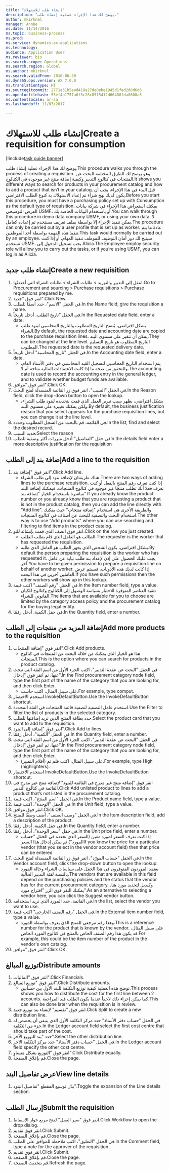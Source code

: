 ```yaml
--- 
title: "إنشاء طلب للاستهلاك"
description: "يوضح لك هذا الإجراء عملية إنشاء طلب."
author: mkirknel
manager: AnnBe
ms.date: 11/14/2016
ms.topic: business-process
ms.prod: 
ms.service: dynamics-ax-applications
ms.technology: 
audience: Application User
ms.reviewer: bis
ms.search.scope: Operations
ms.search.region: Global
ms.author: mkirknel
ms.search.validFrom: 2016-06-30
ms.dyn365.ops.version: AX 7.0.0
ms.translationtype: HT
ms.sourcegitcommit: 2771a31b5a4d418a27de0ebe1945d1fed2d8d6d6
ms.openlocfilehash: 55ef4b1757a6f3c28c8575412d66488fda8608a5
ms.contentlocale: ar-sa
ms.lasthandoff: 11/03/2017

---
```

# <a name="create-a-requisition-for-consumption"></a><span data-ttu-id="50d8f-103">إنشاء طلب للاستهلاك</span><span class="sxs-lookup"><span data-stu-id="50d8f-103">Create a requisition for consumption</span></span>

[!include[task guide banner](../../includes/task-guide-banner.md)]

<span data-ttu-id="50d8f-104">يوضح لك هذا الإجراء عملية إنشاء طلب.</span><span class="sxs-lookup"><span data-stu-id="50d8f-104">This procedure walks you through the process of creating a requisition.</span></span> <span data-ttu-id="50d8f-105">وهو يوضح لك الطرق المختلفة للبحث عن المنتجات في كتالوج التدبير وكيفية إضافة منتج غير موجودة في الكتالوج.</span><span class="sxs-lookup"><span data-stu-id="50d8f-105">It shows you different ways to search for products in your procurement catalog and how to add a product that isn’t in your catalog.</span></span> <span data-ttu-id="50d8f-106">قبل البدء في هذا الإجراء، يجب أن يكون لديك نهج شراء تم إعداد الاستهلاك به كنوع الطلب الافتراضي.</span><span class="sxs-lookup"><span data-stu-id="50d8f-106">Before you start this procedure, you must have a purchasing policy set up with Consumption as the default type of requisition.</span></span> <span data-ttu-id="50d8f-107">يمكنك استعراض هذا الإجراء في شركة بيانات العرض التوضيحي USMF، أو باستخدام البيانات الخاصة بك.</span><span class="sxs-lookup"><span data-stu-id="50d8f-107">You can walk through this procedure in demo data company USMF, or using your own data.</span></span> <span data-ttu-id="50d8f-108">لا يمكن تنفيذ الإجراء إلا بواسطة بملف تعريف مستخدم تم إعداده كعامل.</span><span class="sxs-lookup"><span data-stu-id="50d8f-108">The procedure can only be carried out by a user profile that is set up as worker.</span></span>  <span data-ttu-id="50d8f-109">عادة ما يتم تنفيذ هذه المهمة بواسطة أحد الموظفين.</span><span class="sxs-lookup"><span data-stu-id="50d8f-109">This task would normally be carried out by an employee.</span></span> <span data-ttu-id="50d8f-110">سيتيح لك دور أمان التوظيف للموظف تنفيذ المهام، أو إذا كنت تستخدم USMF، يجب تسجيل الدخول إلى Alicia.</span><span class="sxs-lookup"><span data-stu-id="50d8f-110">The Employee employ security role will allow you to carry out the tasks, or if you’re using USMF, you can log in as Alicia.</span></span>


## <a name="create-a-new-requisition"></a><span data-ttu-id="50d8f-111">إنشاء طلب جديد</span><span class="sxs-lookup"><span data-stu-id="50d8f-111">Create a new requisition</span></span>
1. <span data-ttu-id="50d8f-112">انتقل إلى التدبير والتوريد > طلبات الشراء > طلبات الشراء التي أعددتُها.</span><span class="sxs-lookup"><span data-stu-id="50d8f-112">Go to Procurement and sourcing > Purchase requisitions > Purchase requisitions prepared by me.</span></span>
2. <span data-ttu-id="50d8f-113">انقر فوق "جديد".</span><span class="sxs-lookup"><span data-stu-id="50d8f-113">Click New.</span></span>
3. <span data-ttu-id="50d8f-114">في الحقل "الاسم"، حدد اسمًا للطلب.</span><span class="sxs-lookup"><span data-stu-id="50d8f-114">In the Name field, give the requisition a name.</span></span>
4. <span data-ttu-id="50d8f-115">في الحقل "تاريخ الطلب، أدخل تاريخاً.</span><span class="sxs-lookup"><span data-stu-id="50d8f-115">In the Requested date field, enter a date.</span></span>
    * <span data-ttu-id="50d8f-116">بشكل افتراضي، يُنسخ التاريخ المطلوب والتاريخ المحاسبي لبنود طلب الشراء.</span><span class="sxs-lookup"><span data-stu-id="50d8f-116">By default, the requested date and accounting date are copied to the purchase requisition lines.</span></span> <span data-ttu-id="50d8f-117">يمكن أن تتغير على مستوى البند.</span><span class="sxs-lookup"><span data-stu-id="50d8f-117">They can be changed at the line level.</span></span> <span data-ttu-id="50d8f-118">التاريخ المطلوب هو تاريخ التسليم المطلوب.</span><span class="sxs-lookup"><span data-stu-id="50d8f-118">The requested date is the requested delivery date.</span></span>  
5. <span data-ttu-id="50d8f-119">في الحقل "تاريخ المحاسبة" أدخل تاريخاً.</span><span class="sxs-lookup"><span data-stu-id="50d8f-119">In the Accounting date field, enter a date.</span></span>
    * <span data-ttu-id="50d8f-120">يتم استخدام التاريخ المحاسبي لتسجيل القيد المحاسبي في دفتر الأستاذ العام، وللتحقق من صحة ما إذا كانت
الاعتمادات المالية متاحة أم لا.</span><span class="sxs-lookup"><span data-stu-id="50d8f-120">The accounting date is used to record the accounting entry in the general ledger, and to validate whether budget funds are available.</span></span>  
6. <span data-ttu-id="50d8f-121">انقر فوق "موافق".</span><span class="sxs-lookup"><span data-stu-id="50d8f-121">Click OK.</span></span>
7. <span data-ttu-id="50d8f-122">في الحقل "السبب"، انقر فوق زر القائمة المنسدلة لفتح البحث.</span><span class="sxs-lookup"><span data-stu-id="50d8f-122">In the Reason field, click the drop-down button to open the lookup.</span></span>
    * <span data-ttu-id="50d8f-123">بشكل افتراضي، يظهر سبب تبرير العمل الذي قمت بتحديده لبنود طلب الشراء، ولكن يمكنك تغييره على مستوى البند.</span><span class="sxs-lookup"><span data-stu-id="50d8f-123">By default, the business justification reason that you select appears for the purchase requisition lines, but you can change it at the line level.</span></span>    
8. <span data-ttu-id="50d8f-124">في القائمة، قم بالبحث عن السجل المطلوب وحدده.</span><span class="sxs-lookup"><span data-stu-id="50d8f-124">In the list, find and select the desired record.</span></span>
9. <span data-ttu-id="50d8f-125">تحديد السبب</span><span class="sxs-lookup"><span data-stu-id="50d8f-125">Select the reason</span></span>
10. <span data-ttu-id="50d8f-126">في حقل "التفاصيل" أدخل مبررات أكثر وصفية للطلب</span><span class="sxs-lookup"><span data-stu-id="50d8f-126">In the details field enter a more descriptive justification for the requisition</span></span>

## <a name="add-a-line-to-the-requisition"></a><span data-ttu-id="50d8f-127">إضافة بند إلى الطلب</span><span class="sxs-lookup"><span data-stu-id="50d8f-127">Add a line to the requisition</span></span>
1. <span data-ttu-id="50d8f-128">انقر فوق "إضافة بند".</span><span class="sxs-lookup"><span data-stu-id="50d8f-128">Click Add line.</span></span>
    * <span data-ttu-id="50d8f-129">هناك طريقتان لإضافة بنود إلى طلب الشراء.</span><span class="sxs-lookup"><span data-stu-id="50d8f-129">There are two ways of adding lines to the purchase requisition.</span></span> <span data-ttu-id="50d8f-130">إذا كنت تعرف رقم المنتج بالفعل أو كنت تعرف فعلا أنك تطلب منتجًا غير موجود في كتالوج المنتجات، فيمكنك إضافة البند مباشرة باستخدام الخيار "إضافة بند".</span><span class="sxs-lookup"><span data-stu-id="50d8f-130">If you already know the product number or you already  know that you are requesting a product that is not in the product catalog, then you can add the line directly with "Add line".</span></span> <span data-ttu-id="50d8f-131">والطريقة الأخرى هي استخدام "إضافة منتجات" حيث يمكنك استخدام البحث والتصفية للبحث عن أصناف في كتالوج المنتجات.</span><span class="sxs-lookup"><span data-stu-id="50d8f-131">The other way is to use "Add products" where you can use searching and filtering to find items in the product catalog.</span></span>    
2. <span data-ttu-id="50d8f-132">انقر فوق الصف الذي قمت بإنشائه للتو.</span><span class="sxs-lookup"><span data-stu-id="50d8f-132">Click on the row you just created.</span></span>
    * <span data-ttu-id="50d8f-133">الطالب هو العامل الذي قام بطلب الطلب.</span><span class="sxs-lookup"><span data-stu-id="50d8f-133">The requester is the worker that has requested the requisition.</span></span>   
    * <span data-ttu-id="50d8f-134">بشكل افتراضي، يكون الشخص الذي يجهز الطلب هو العامل الذي طلبه.</span><span class="sxs-lookup"><span data-stu-id="50d8f-134">By default the person preparing the requisition is the worker who has requested it.</span></span> <span data-ttu-id="50d8f-135">يجب عليك الحصول على إذن لإعداد بند طلب نيابة عن عامل آخر.</span><span class="sxs-lookup"><span data-stu-id="50d8f-135">You have to be given permission to prepare a requisition line on behalf of another worker.</span></span> <span data-ttu-id="50d8f-136">إذا كانت لديك هذه الأذونات، فسيتم عرض العاملين آخرين في هذا البحث.</span><span class="sxs-lookup"><span data-stu-id="50d8f-136">If you have such permissions then the other workers will show up in this lookup.</span></span>  
3. <span data-ttu-id="50d8f-137">في الحقل "رقم الصنف" اكتب قيمة.</span><span class="sxs-lookup"><span data-stu-id="50d8f-137">In the Item number field, type a value.</span></span>
    * <span data-ttu-id="50d8f-138">تتقيد العناصر المتوفرة للاختيار بسياسة الوصول إلى الكتالوج وكتالوج للكيان القانوني للشراء.</span><span class="sxs-lookup"><span data-stu-id="50d8f-138">The items that are available for you to choose are limited by the category access policy and the procurement catalog for the buying legal entity.</span></span>   
4. <span data-ttu-id="50d8f-139">في حقل الكمية، أدخل رقمًا.</span><span class="sxs-lookup"><span data-stu-id="50d8f-139">In the Quantity field, enter a number.</span></span>

## <a name="add-more-products-to-the-requisition"></a><span data-ttu-id="50d8f-140">إضافة المزيد من منتجات إلى الطلب</span><span class="sxs-lookup"><span data-stu-id="50d8f-140">Add more products to the requisition</span></span>
1. <span data-ttu-id="50d8f-141">انقر فوق "إضافة المنتجات".</span><span class="sxs-lookup"><span data-stu-id="50d8f-141">Click Add products.</span></span>
    * <span data-ttu-id="50d8f-142">هذا هو الخيار الذي يمكنك من خلاله البحث عن المنتجات في كتالوج المنتجات.</span><span class="sxs-lookup"><span data-stu-id="50d8f-142">This is the option where you can search for products in the product catalog.</span></span>    
2. <span data-ttu-id="50d8f-143">في الحقل "البحث عن عقدة التدبير"، اكتب الجزء الأول من اسم الفئة التي تبحث عنها، ثم انقر فوق "إدخال".</span><span class="sxs-lookup"><span data-stu-id="50d8f-143">In the Find procurement category node field, type the first part of the name of the category that you are looking for, and then click Enter.</span></span>
    * <span data-ttu-id="50d8f-144">على سبيل المثال، اكتب حاسب.</span><span class="sxs-lookup"><span data-stu-id="50d8f-144">For example, type comput.</span></span>  
3. <span data-ttu-id="50d8f-145">استخدم الاختصار InvokeDefaultButton.</span><span class="sxs-lookup"><span data-stu-id="50d8f-145">Use the InvokeDefaultButton shortcut.</span></span>
4. <span data-ttu-id="50d8f-146">استخدم عامل التصفية لتصفية قائمة المنتجات في الفئة المحددة.</span><span class="sxs-lookup"><span data-stu-id="50d8f-146">Use the Filter to filter the list of products in the selected category.</span></span>
5. <span data-ttu-id="50d8f-147">حدد بطاقة المنتج الذين تريد إضافتها للطلب.</span><span class="sxs-lookup"><span data-stu-id="50d8f-147">Select the product card that you want to add to the requisition.</span></span>
6. <span data-ttu-id="50d8f-148">انقر فوق "إضافة إلى البنود".</span><span class="sxs-lookup"><span data-stu-id="50d8f-148">Click Add to lines.</span></span>
7. <span data-ttu-id="50d8f-149">في الحقل "الكمية"، أدخل رقمًا.</span><span class="sxs-lookup"><span data-stu-id="50d8f-149">In the Quantity field, enter a number.</span></span>
8. <span data-ttu-id="50d8f-150">في الحقل "البحث عن عقدة التدبير"، اكتب الجزء الأول من اسم الفئة التي تبحث عنها، ثم انقر فوق "إدخال".</span><span class="sxs-lookup"><span data-stu-id="50d8f-150">In the Find procurement category node field, type the first part of the name of the category that you are looking for, and then click Enter.</span></span>
    * <span data-ttu-id="50d8f-151">على سبيل المثال، اكتب قلم تم (أقلام التمييز).</span><span class="sxs-lookup"><span data-stu-id="50d8f-151">For example, type High (highlighters).</span></span>  
9. <span data-ttu-id="50d8f-152">استخدم الاختصار InvokeDefaultButton.</span><span class="sxs-lookup"><span data-stu-id="50d8f-152">Use the InvokeDefaultButton shortcut.</span></span>
10. <span data-ttu-id="50d8f-153">انقر فوق "إضافة منتج غير مدرج في القائمة للبنود" لإضافة منتج غير مدرج في القائمة في كتالوج التدبير.</span><span class="sxs-lookup"><span data-stu-id="50d8f-153">Click Add unlisted product to lines to add a product that’s not listed in the procurement catalog.</span></span>
11. <span data-ttu-id="50d8f-154">في الحقل "اسم المنتج"، اكتب قيمة.</span><span class="sxs-lookup"><span data-stu-id="50d8f-154">In the Product name field, type a value.</span></span>
12. <span data-ttu-id="50d8f-155">في الحقل "الوحدة"، اكتب قيمة.</span><span class="sxs-lookup"><span data-stu-id="50d8f-155">In the Unit field, type a value.</span></span>
13. <span data-ttu-id="50d8f-156">انقر فوق موافق.</span><span class="sxs-lookup"><span data-stu-id="50d8f-156">Click OK.</span></span>
14. <span data-ttu-id="50d8f-157">في الحقل "وصف الصنف"، أضف وصفًا للمنتج.</span><span class="sxs-lookup"><span data-stu-id="50d8f-157">In the Item description field, add a description of the product.</span></span>
15. <span data-ttu-id="50d8f-158">في حقل الكمية، أدخل رقمًا.</span><span class="sxs-lookup"><span data-stu-id="50d8f-158">In the Quantity field, enter a number.</span></span>
16. <span data-ttu-id="50d8f-159">في حقل "سعر الوحدة"، أدخل رقمًا.</span><span class="sxs-lookup"><span data-stu-id="50d8f-159">In the Unit price field, enter a number.</span></span>
    * <span data-ttu-id="50d8f-160">إذا كنت تعرف السعر لمورد معين (السعر الذي تحدده في الحقل "حساب المورد") ثم يمكن إدخال هذا السعر</span><span class="sxs-lookup"><span data-stu-id="50d8f-160">If you know the price for a particular vendor (that you select in the vendor account field) then that price can be entered</span></span>   
17. <span data-ttu-id="50d8f-161">في الحقل "حساب المورّد‬"، انقر فوق زر القائمة المنسدلة لفتح البحث.</span><span class="sxs-lookup"><span data-stu-id="50d8f-161">In the Vendor account field, click the drop-down button to open the lookup.</span></span>
    * <span data-ttu-id="50d8f-162">يعتمد الموردون المتوفرون في هذا الحقل على سياسات الشراء وحالة المورد بالنسبة لفئة التدبير الحالية.</span><span class="sxs-lookup"><span data-stu-id="50d8f-162">The vendors that are available in this field depend on the purchasing policies and the status that the vendor has for the current procurement category.</span></span> <span data-ttu-id="50d8f-163">وكبديل لتحديد مورد هنا، يمكنك النقر فوق الزر "اقتراح مورد".</span><span class="sxs-lookup"><span data-stu-id="50d8f-163">As an alternative to selecting a vendor here, you can click the Suggest vendor button.</span></span>    
18. <span data-ttu-id="50d8f-164">في القائمة، حدد المورد الذي تريد استخدامه.</span><span class="sxs-lookup"><span data-stu-id="50d8f-164">In the list, select the vendor you want to use.</span></span>
19. <span data-ttu-id="50d8f-165">في الحقل "رقم الصنف الخارجي" اكتب قيمة.</span><span class="sxs-lookup"><span data-stu-id="50d8f-165">In the External item number field, type a value.</span></span>
    * <span data-ttu-id="50d8f-166">وهذا رقم مرجعي للمنتج الذي يعرف بواسطة المورد.</span><span class="sxs-lookup"><span data-stu-id="50d8f-166">This is a reference number for the product that is known by the vendor.</span></span> <span data-ttu-id="50d8f-167">على سبيل المثال، قد يكون هذا رقم الصنف الخاص بالمنتج في كتالوج المورد الخاص.</span><span class="sxs-lookup"><span data-stu-id="50d8f-167">For example, this could be the item number of the product in the vendor's own catalog.</span></span>  
20. <span data-ttu-id="50d8f-168">انقر فوق "موافق".</span><span class="sxs-lookup"><span data-stu-id="50d8f-168">Click OK.</span></span>

## <a name="distribute-amounts"></a><span data-ttu-id="50d8f-169">توزيع المبالغ</span><span class="sxs-lookup"><span data-stu-id="50d8f-169">Distribute amounts</span></span>
1. <span data-ttu-id="50d8f-170">انقر فوق "الماليات‬".</span><span class="sxs-lookup"><span data-stu-id="50d8f-170">Click Financials.</span></span>
2. <span data-ttu-id="50d8f-171">انقر فوق "توزيع المبالغ".</span><span class="sxs-lookup"><span data-stu-id="50d8f-171">Click Distribute amounts.</span></span>
    * <span data-ttu-id="50d8f-172">توضح هذه العملية كيفية توزيع التكلفة للبند الأول بين حسابين.</span><span class="sxs-lookup"><span data-stu-id="50d8f-172">This process shows you how to distribute the cost for the first line between 2 accounts.</span></span> <span data-ttu-id="50d8f-173">كما يمكن إجراء ذلك لاحقاً عندما يكون الطلب قيد المراجعة.</span><span class="sxs-lookup"><span data-stu-id="50d8f-173">This can also be done later when the requisition is in review.</span></span>  
3. <span data-ttu-id="50d8f-174">انقر فوق "تقسيم" لإنشاء بند توزيع جديد.</span><span class="sxs-lookup"><span data-stu-id="50d8f-174">Click Split to create a new distribution line.</span></span>
4. <span data-ttu-id="50d8f-175">في الحقل "حساب دفتر الأستاذ" حدد مركز التكلفة الأول الذي ينبغي أن يخصص له جزء من التكلفة.</span><span class="sxs-lookup"><span data-stu-id="50d8f-175">In the Ledger account field select the first cost centre that should take part of the cost.</span></span>
5. <span data-ttu-id="50d8f-176">حدد "بند التوزيع الآخر".</span><span class="sxs-lookup"><span data-stu-id="50d8f-176">Select the other distribution line.</span></span>
6. <span data-ttu-id="50d8f-177">في الحقل "حساب دفتر الأستاذ" حدد مركز التكلفة الآخر.</span><span class="sxs-lookup"><span data-stu-id="50d8f-177">In the Ledger account field specify the other cost centre.</span></span>
7. <span data-ttu-id="50d8f-178">انقر فوق "التوزيع بشكل متساوٍ".</span><span class="sxs-lookup"><span data-stu-id="50d8f-178">Click Distribute equally.</span></span>
8. <span data-ttu-id="50d8f-179">قم بإغلاق الصفحة.</span><span class="sxs-lookup"><span data-stu-id="50d8f-179">Close the page.</span></span>

## <a name="view-line-details"></a><span data-ttu-id="50d8f-180">عرض تفاصيل البند</span><span class="sxs-lookup"><span data-stu-id="50d8f-180">View line details</span></span>
1. <span data-ttu-id="50d8f-181">بدّل توسيع المقطع "تفاصيل البنود‬‬".</span><span class="sxs-lookup"><span data-stu-id="50d8f-181">Toggle the expansion of the Line details section.</span></span>

## <a name="submit-the-requisition"></a><span data-ttu-id="50d8f-182">إرسال الطلب</span><span class="sxs-lookup"><span data-stu-id="50d8f-182">Submit the requisition</span></span>
1. <span data-ttu-id="50d8f-183">انقر فوق "سير العمل" لفتح مربع حوار الإسقاط‬.</span><span class="sxs-lookup"><span data-stu-id="50d8f-183">Click Workflow to open the drop dialog.</span></span>
2. <span data-ttu-id="50d8f-184">انقر فوق تقديم.</span><span class="sxs-lookup"><span data-stu-id="50d8f-184">Click Submit.</span></span>
3. <span data-ttu-id="50d8f-185">قم بإغلاق الصفحة.</span><span class="sxs-lookup"><span data-stu-id="50d8f-185">Close the page.</span></span>
4. <span data-ttu-id="50d8f-186">في الحقل "التعليق"، اكتب ملاحظة للموافق على الطلب.</span><span class="sxs-lookup"><span data-stu-id="50d8f-186">In the Comment field, type a note for the approver of the requisition.</span></span>
5. <span data-ttu-id="50d8f-187">انقر فوق تقديم.</span><span class="sxs-lookup"><span data-stu-id="50d8f-187">Click Submit.</span></span>
6. <span data-ttu-id="50d8f-188">قم بإغلاق الصفحة.</span><span class="sxs-lookup"><span data-stu-id="50d8f-188">Close the page.</span></span>
7. <span data-ttu-id="50d8f-189">قم بتحديث الصفحة.</span><span class="sxs-lookup"><span data-stu-id="50d8f-189">Refresh the page.</span></span>


